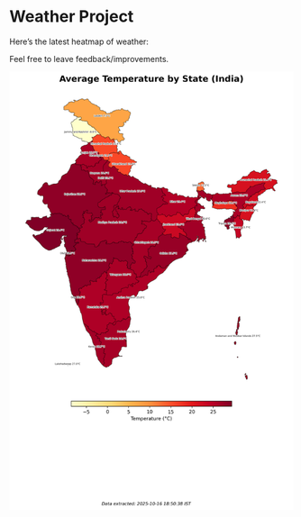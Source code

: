 # Weather Project

Here’s the latest heatmap of weather:

Feel free to leave feedback/improvements.

![India Heatmap](docs/assets/india_heatmap.png?v=F0F129)
